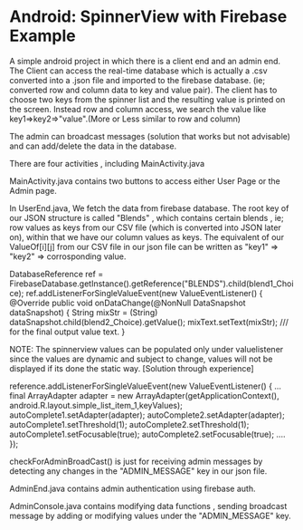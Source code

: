 # Android: SpinnerView with Firebase Example
A simple android project in which there is a client end and an admin end. 
The Client can access the real-time database which is actually a .csv converted into a .json file and imported to the firebase database. (ie; converted row and column data to key and value pair). The client has to choose two keys from the spinner list and the resulting value is printed on the screen.
Instead row and column access, we search the value like key1=>key2=>"value".(More or Less similar to row and column) 
  
The admin can broadcast messages (solution that works but not advisable) and can add/delete the data in the database.

There are four activities , including MainActivity.java

MainActivity.java contains two buttons to access either User Page or the Admin page.

In UserEnd.java,
We fetch the data from firebase database. The root key of our JSON structure is called "Blends" , which contains certain blends , ie; row values as keys from our CSV file (which is converted into JSON later on), within that we have our column values as keys. The equivalent of our ValueOf[i][j] from our CSV file in our json file can be written as "key1" => "key2" => corrosponding value.




DatabaseReference ref = FirebaseDatabase.getInstance().getReference("BLENDS").child(blend1_Choice);
                    ref.addListenerForSingleValueEvent(new ValueEventListener() {
                        @Override
                        public void onDataChange(@NonNull DataSnapshot dataSnapshot) {
                            String mixStr = (String) dataSnapshot.child(blend2_Choice).getValue();
                            mixText.setText(mixStr);        /// for the final output value text.
                        }
                        
                        

NOTE: The spinnerview values can be populated only under valuelistener since the values are dynamic and subject to change, values will not be displayed if its done the static way. [Solution through experience]


reference.addListenerForSingleValueEvent(new ValueEventListener() {
...
 final ArrayAdapter<String> adapter = new ArrayAdapter<String>(getApplicationContext(), android.R.layout.simple_list_item_1,keyValues);
  autoComplete1.setAdapter(adapter);
  autoComplete2.setAdapter(adapter);
  autoComplete1.setThreshold(1);
  autoComplete2.setThreshold(1);
  autoComplete1.setFocusable(true);
  autoComplete2.setFocusable(true);
....
  });


checkForAdminBroadCast() is just for receiving admin messages by detecting any changes in the "ADMIN_MESSAGE" key in our json file.

AdminEnd.java contains admin authentication using firebase auth.

AdminConsole.java contains modifying data functions , sending broadcast message by adding or modifying values under the "ADMIN_MESSAGE" key.




